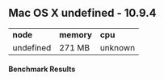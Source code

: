 Mac OS X undefined - 10.9.4
-----

<table><tr><td><b>node</b></td><td><b>memory</b></td><td><b>cpu</b></td></tr><tr><td>undefined</td><td>271 MB</td><td>unknown</td></tr></table>

#### Benchmark Results ####

<table>

